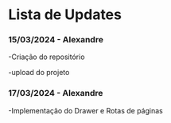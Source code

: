 <h1>Lista de Updates</h1>

<h3>15/03/2024 - Alexandre</h3>
<p>  -Criação do repositório</p>
<p>  -upload do projeto</p>


<h3>17/03/2024 - Alexandre</h3>
<p>  -Implementação do Drawer e Rotas de páginas</p>
